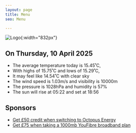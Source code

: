 ```yaml
---
layout: page
title: Menu
seo: Menu

---
```


![Logo](/images/logo.jpg){:width="832px"}

<!-- weather_marker starts -->
## On Thursday, 10 April 2025

- The average temperature today is 15.45˚C,
- With highs of 15.75˚C and lows of 15.29˚C,
- It may feel like 14.54˚C with clear sky
- The wind speed is 1.03m/s and visibility is 10000m
- The pressure is 1028hPa and humidity is 57%
- The sun will rise at 05:22 and set at 18:56

<!-- weather_marker ends -->

## Sponsors

- [Get £50 credit when switching to Octopus Energy](https://bit.ly/3oD1nnS)
- [Get £75 when taking a 1000mb YouFibre broadband plan](https://aklam.io/91zWhU?)



